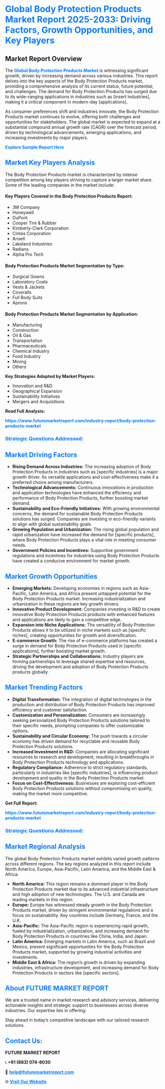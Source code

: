 <h1 style="color: #007BFF;">Global Body Protection Products Market Report 2025-2033: Driving Factors, Growth Opportunities, and Key Players</h1>

<section id="overview">
<h2>Market Report Overview</h2>
<p>The <a href="https://www.futuremarketreport.com/industry-report/body-protection-products-market" style="color: #007BFF; text-decoration: none;"><strong>Global Body Protection Products Market</strong></a> is witnessing significant growth, driven by increasing demand across various industries. This report delves into the key aspects of the Body Protection Products market, providing a comprehensive analysis of its current status, future potential, and challenges. The demand for Body Protection Products has surged due to its wide-ranging applications in industries such as [insert industries], making it a critical component in modern-day [applications].</p>
<p>As consumer preferences shift and industries innovate, the Body Protection Products market continues to evolve, offering both challenges and opportunities for stakeholders. The global market is expected to expand at a substantial compound annual growth rate (CAGR) over the forecast period, driven by technological advancements, emerging applications, and increasing investments by major players.</p>
</section>

<section id="overview">
<p><a href="https://www.futuremarketreport.com/request-sample/reportId=102710" style="color: #007BFF; text-decoration: none;"><strong>Explore Sample Report Here</strong></a></p>
</section>

<section id="key-players">
<h2 style="color: #007BFF;">Market Key Players Analysis</h2>
<p>The Body Protection Products market is characterized by intense competition among key players striving to capture a larger market share. Some of the leading companies in the market include:</p>
<h4>Key Players Covered in the Body Protection Products Report:</h4>
<ul><li>3M Company</li><li>Honeywell</li><li>DuPont</li><li>Cooper Tire &amp; Rubber</li><li>Kimberly-Clark Corporation</li><li>Cintas Corporation</li><li>Ansell</li><li>Lakeland Industries</li><li>Radians</li><li>Alpha Pro Tech</li></ul>
<h4>Body Protection Products Market Segmentation by Type:</h4>
<ul><li>Surgical Gowns</li><li>Laboratory Coats</li><li>Vests &amp; Jackets</li><li>Coveralls</li><li>Full Body Suits</li><li>Aprons</li></ul>

<h4>Body Protection Products Market Segmentation by Application:</h4>
<ul><li>Manufacturing</li><li>Construction</li><li>Oil &amp; Gas</li><li>Transportation</li><li>Pharmaceuticals</li><li>Chemical Industry</li><li>Food Industry</li><li>Mining</li><li>Others</li></ul>
<p><strong>Key Strategies Adopted by Market Players:</strong></p>
<ul>
<li>Innovation and R&D</li>
<li>Geographical Expansion</li>
<li>Sustainability Initiatives</li>
<li>Mergers and Acquisitions</li>
</ul>
</section>

<section>
<p><strong>Read Full Analysis: </strong></p><a href="https://www.futuremarketreport.com/industry-report/body-protection-products-market" style="color: #007BFF; text-decoration: none;"><strong>https://www.futuremarketreport.com/industry-report/body-protection-products-market</strong></a>
<h3 style="color: #007BFF;">Strategic Questions Addressed:</h3>
</section>

<section id="driving-factors">
<h2 style="color: #007BFF;">Market Driving Factors</h2>
<ul>
<li><strong>Rising Demand Across Industries:</strong> The increasing adoption of Body Protection Products in industries such as [specific industries] is a major growth driver. Its versatile applications and cost-effectiveness make it a preferred choice among manufacturers.</li>
<li><strong>Technological Advancements:</strong> Continuous innovations in production and application technologies have enhanced the efficiency and performance of Body Protection Products, further boosting market demand.</li>
<li><strong>Sustainability and Eco-Friendly Initiatives:</strong> With growing environmental concerns, the demand for sustainable Body Protection Products solutions has surged. Companies are investing in eco-friendly variants to align with global sustainability goals.</li>
<li><strong>Growing Population and Urbanization:</strong> The rising global population and rapid urbanization have increased the demand for [specific products], where Body Protection Products plays a vital role in meeting consumer needs.</li>
<li><strong>Government Policies and Incentives:</strong> Supportive government regulations and incentives for industries using Body Protection Products have created a conducive environment for market growth.</li>
</ul>
</section>

<section id="growth-opportunities">
<h2 style="color: #007BFF;">Market Growth Opportunities</h2>
<ul>
<li><strong>Emerging Markets:</strong> Developing economies in regions such as Asia-Pacific, Latin America, and Africa present untapped potential for the Body Protection Products market. Increasing industrialization and urbanization in these regions are key growth drivers.</li>
<li><strong>Innovative Product Development:</strong> Companies investing in R&D to create innovative Body Protection Products products with enhanced features and applications are likely to gain a competitive edge.</li>
<li><strong>Expansion into Niche Applications:</strong> The versatility of Body Protection Products allows it to be utilized in niche markets such as [specific niches], creating opportunities for growth and diversification.</li>
<li><strong>E-commerce Growth:</strong> The rise of e-commerce platforms has created a surge in demand for Body Protection Products used in [specific applications], further boosting market growth.</li>
<li><strong>Strategic Partnerships and Collaborations:</strong> Industry players are forming partnerships to leverage shared expertise and resources, driving the development and adoption of Body Protection Products products globally.</li>
</ul>
</section>

<section id="trending-factors">
<h2 style="color: #007BFF;">Market Trending Factors</h2>
<ul>
<li><strong>Digital Transformation:</strong> The integration of digital technologies in the production and distribution of Body Protection Products has improved efficiency and customer satisfaction.</li>
<li><strong>Customization and Personalization:</strong> Consumers are increasingly seeking personalized Body Protection Products solutions tailored to their specific needs, prompting companies to offer customizable options.</li>
<li><strong>Sustainability and Circular Economy:</strong> The push towards a circular economy has driven demand for recyclable and reusable Body Protection Products solutions.</li>
<li><strong>Increased Investment in R&D:</strong> Companies are allocating significant resources to research and development, resulting in breakthroughs in Body Protection Products technology and applications.</li>
<li><strong>Regulatory Compliance:</strong> Adherence to strict regulatory standards, particularly in industries like [specific industries], is influencing product development and quality in the Body Protection Products market.</li>
<li><strong>Focus on Cost-Effectiveness:</strong> Businesses are exploring cost-efficient Body Protection Products solutions without compromising on quality, making the market more competitive.</li>
</ul>
</section>

<section>
<p><strong>Get Full Report: </strong></p><a href="https://www.futuremarketreport.com/industry-report/body-protection-products-market" style="color: #007BFF; text-decoration: none;"><strong>https://www.futuremarketreport.com/industry-report/body-protection-products-market</strong></a>
<h3 style="color: #007BFF;">Strategic Questions Addressed:</h3>
</section>


<section id="regional-analysis">
<h2 style="color: #007BFF;">Market Regional Analysis</h2>
<p>The global Body Protection Products market exhibits varied growth patterns across different regions. The key regions analyzed in this report include North America, Europe, Asia-Pacific, Latin America, and the Middle East & Africa:</p>
<ul>
<li><strong>North America:</strong> This region remains a dominant player in the Body Protection Products market due to its advanced industrial infrastructure and high adoption of new technologies. The U.S. and Canada are leading markets in this region.</li>
<li><strong>Europe:</strong> Europe has witnessed steady growth in the Body Protection Products market, driven by stringent environmental regulations and a focus on sustainability. Key countries include Germany, France, and the U.K.</li>
<li><strong>Asia-Pacific:</strong> The Asia-Pacific region is experiencing rapid growth, fueled by industrialization, urbanization, and increasing demand for Body Protection Products in countries like China, India, and Japan.</li>
<li><strong>Latin America:</strong> Emerging markets in Latin America, such as Brazil and Mexico, present significant opportunities for the Body Protection Products market, supported by growing industrial activities and investments.</li>
<li><strong>Middle East & Africa:</strong> The region’s growth is driven by expanding industries, infrastructure development, and increasing demand for Body Protection Products in sectors like [specific sectors].</li>
</ul>
</section>

<footer>
<h2 style="color: #007BFF;">About FUTURE MARKET REPORT</h2>
<p>We are a trusted name in market research and advisory services, delivering actionable insights and strategic support to businesses across diverse industries. Our expertise lies in offering:</p>

<p>Stay ahead in today’s competitive landscape with our tailored research solutions.</p>

<h2 style="color: #007BFF;">Contact Us:</h2>
<p><strong>FUTURE MARKET REPORT</strong></p>
<p>📞 <strong>+91 (883) 074-8030</strong></p>
<p>📧 <strong><a href="mailto:help@futuremarketreport.com" style="color: #007BFF;">help@futuremarketreport.com</a></strong></p>
<p>🌐 <strong><a href="https://www.futuremarketreport.com/" style="color: #007BFF;">Visit Our Website</a></strong></p>
</footer>